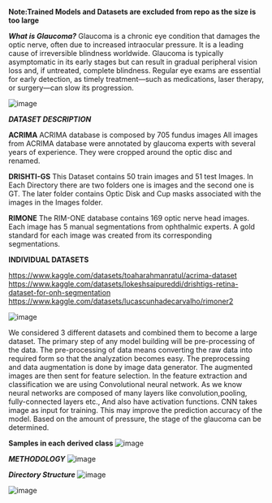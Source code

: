 **Note:Trained Models and Datasets are excluded from repo as the size is too large**

_**What is Glaucoma?**_
Glaucoma is a chronic eye condition that damages the optic nerve, often due to increased intraocular pressure. It is a leading cause of irreversible blindness worldwide. Glaucoma is typically asymptomatic in its early stages but can result in gradual peripheral vision loss and, if untreated, complete blindness. Regular eye exams are essential for early detection, as timely treatment—such as medications, laser therapy, or surgery—can slow its progression.

![image](https://github.com/user-attachments/assets/9383b1fe-57bb-4810-b4ec-bd8a587d1f75)


_**DATASET DESCRIPTION**_

**ACRIMA**
	ACRIMA database is composed by 705 fundus images All images from ACRIMA database were annotated by 	glaucoma experts with several years of experience. They were cropped around the optic disc and renamed.
 
**DRISHTI-GS**
  This Dataset contains 50 train images and 51 test Images. In Each Directory there are two folders one is images and the second one is GT. The later folder contains Optic Disk and Cup masks associated with the images in the Images folder.
  
**RIMONE**
  The RIM-ONE database contains 169 optic nerve head images. Each image has 5 manual segmentations from ophthalmic experts. A gold standard for each image was created from its corresponding segmentations.

**INDIVIDUAL DATASETS**

  https://www.kaggle.com/datasets/toaharahmanratul/acrima-dataset
  https://www.kaggle.com/datasets/lokeshsaipureddi/drishtigs-retina-dataset-for-onh-segmentation
  https://www.kaggle.com/datasets/lucascunhadecarvalho/rimoner2
  
  ![image](https://github.com/user-attachments/assets/fc1f0733-e26c-4216-84fc-8b19beaee128)

  We considered 3 different datasets and combined them to become a large dataset. The primary step of any model building will be pre-processing of the data. The pre-processing of data means converting the raw data into required form so that the analyzation becomes easy. The preprocessing and data augmentation is done by image data generator. The augmented images are then sent for feature selection. In the feature extraction and classification we are using  Convolutional neural network. As we know neural networks are composed of many layers like convolution,pooling, fully-connected layers etc., And also have activation functions. CNN takes image as input for training. This may improve the prediction accuracy of the model. Based on the  amount of pressure, the stage of the glaucoma can be determined.

  **Samples in each derived class**
![image](https://github.com/user-attachments/assets/5f27f6fe-53d6-4b58-93c0-e03dd6933ea0)

_**METHODOLOGY**_
![image](https://github.com/user-attachments/assets/0490094f-1a6d-450a-9885-8f74230645f1)

_**Directory Structure**_
![image](https://github.com/user-attachments/assets/d03d8e24-8e32-467c-a163-432d317013f5)

![image](https://github.com/user-attachments/assets/04a30328-911d-49e9-b371-1fbdd5b0a4f1)



